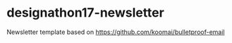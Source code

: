 # designathon17-newsletter
Newsletter template based on https://github.com/koomai/bulletproof-email
